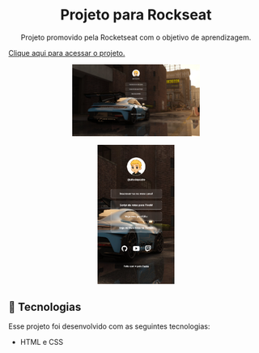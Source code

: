 <h1 align="center"> Projeto para Rockseat </h1>

<p align="center">
Projeto promovido pela Rocketseat com o objetivo de aprendizagem.
</p>


<a align= "center" href="https://pedrucass.github.io/rocket_seat/" target="blank">Clique aqui para acessar o projeto.<a>

<p align= "center"><p>

<p align="center">
  <img alt="Desktop" src="/assets/desktop.png" width="50%">
</p>

<p align= "center"><p>

<p align="center">
  <img alt="Mobile" src="/assets/mobile.png" 
  width="30%">
</p>

## 🚀 Tecnologias

Esse projeto foi desenvolvido com as seguintes tecnologias:

- HTML e CSS

